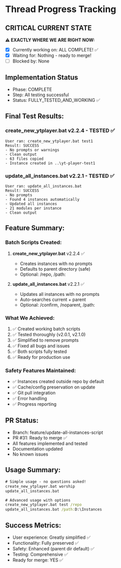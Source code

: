 # Thread Progress Tracking

## CRITICAL CURRENT STATE
**⚠️ EXACTLY WHERE WE ARE RIGHT NOW:**
- [x] Currently working on: ALL COMPLETE! ✅
- [x] Waiting for: Nothing - ready to merge!
- [ ] Blocked by: None

## Implementation Status
- Phase: COMPLETE
- Step: All testing successful
- Status: FULLY_TESTED_AND_WORKING ✅

## Final Test Results:

### create_new_ytplayer.bat v2.2.4 - TESTED ✅
```
User ran: create_new_ytplayer.bat test1
Result: SUCCESS
- No prompts or warnings
- Clean output
- 63 files copied
- Instance created in ..\yt-player-test1
```

### update_all_instances.bat v2.2.1 - TESTED ✅
```
User ran: update_all_instances.bat
Result: SUCCESS
- No prompts
- Found 4 instances automatically
- Updated all instances
- 21 modules per instance
- Clean output
```

## Feature Summary:

### Batch Scripts Created:
1. **create_new_ytplayer.bat** v2.2.4 ✅
   - Creates instances with no prompts
   - Defaults to parent directory (safe)
   - Optional: /repo, /path:

2. **update_all_instances.bat** v2.2.1 ✅
   - Updates all instances with no prompts
   - Auto-searches current + parent
   - Optional: /confirm, /noparent, /path:

### What We Achieved:
1. ✅ Created working batch scripts
2. ✅ Tested thoroughly (v2.0.1, v2.1.0)
3. ✅ Simplified to remove prompts
4. ✅ Fixed all bugs and issues
5. ✅ Both scripts fully tested
6. ✅ Ready for production use

### Safety Features Maintained:
- ✅ Instances created outside repo by default
- ✅ Cache/config preservation on update
- ✅ Git pull integration
- ✅ Error handling
- ✅ Progress reporting

## PR Status:
- Branch: feature/update-all-instances-script
- PR #31: Ready to merge ✅
- All features implemented and tested
- Documentation updated
- No known issues

## Usage Summary:
```cmd
# Simple usage - no questions asked!
create_new_ytplayer.bat worship
update_all_instances.bat

# Advanced usage with options
create_new_ytplayer.bat test /repo
update_all_instances.bat /path:D:\Instances
```

## Success Metrics:
- User experience: Greatly simplified ✅
- Functionality: Fully preserved ✅
- Safety: Enhanced (parent dir default) ✅
- Testing: Comprehensive ✅
- Ready for merge: YES ✅